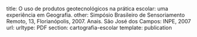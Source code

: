 title: O uso de produtos geotecnológicos na prática escolar: uma experiência em Geografia.
other: Simpósio Brasileiro de Sensoriamento Remoto, 13, Florianópolis, 2007. Anais. São José dos Campos: INPE, 2007
url:
urltype: PDF
section: cartografia-escolar
template: publication
